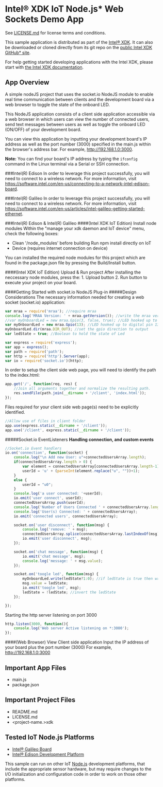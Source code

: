 Intel® XDK IoT Node.js\* Web Sockets Demo App
=============================================
See [LICENSE.md](LICENSE.md) for license terms and conditions.

This sample application is distributed as part of the
[Intel® XDK](http://xdk.intel.com). It can also be downloaded
or cloned directly from its git repo on the
[public Intel XDK GitHub\* site](https://github.com/gomobile).

For help getting started developing applications with the
Intel XDK, please start with
[the Intel XDK documentation](https://software.intel.com/en-us/xdk/docs).

App Overview
------------
A simple nodeJS project that uses the socket.io NodeJS module
to enable real time communication between clients and the
development board via a web browser to toggle the state of
the onboard LED.

This NodeJS application consists of a client side application
accessible via a web browser in which users can view the number
of connected users, send text messages between users as well
as toggle the onboard LED (ON/OFF) of your development board.

You can view this application by inputting your development
board's IP address as well as the port number (3000) specified
in the main.js within the browser's address bar. For example,
http://192.168.1.0:3000.

**Note:** You can find your board's IP address by typing the
```ifconfig``` command in the Linux terminal via a Serial or
SSH connection.

###Intel(R) Edison
In order to leverage this project successfully, you will need
to connect to a wireless network. For more information, visit
https://software.intel.com/en-us/connecting-to-a-network-intel-edison-board.

###Intel(R) Galileo
In order to leverage this project successfully, you will need
to connect to a wireless network. For more information, visit
https://software.intel.com/en-us/articles/intel-galileo-getting-started-ethernet.


###Intel(R) Edison & Intel(R) Galileo
####(Intel XDK IoT Edition) Install node modules
Within the "manage your xdk daemon and IoT device" menu,
check the following boxes:

* Clean '/node_modules' before building Run npm install directly on IoT
* Device (requires internet connection on device)

You can installed the required node modules for this project
which are found in the package.json file by pressing the
Build/Install button.

####(Intel XDK IoT Edition) Upload & Run project
After installing the neccessary node modules, press the:
    1. Upload button
    2. Run button to execute your project on your board.

####Getting Started with socket.io NodeJS Plug-in
#####Design Considerations
The necessary information needed for creating a web socket
(socket.io) application:

```javascript
var mraa = require('mraa'); //require mraa
console.log('MRAA Version: ' + mraa.getVersion()); //write the mraa version to the Intel XDK console
//var myOnboardLed = new mraa.Gpio(3, false, true); //LED hooked up to digital pin (or built in pin on Galileo Gen1)
var myOnboardLed = new mraa.Gpio(13); //LED hooked up to digital pin 13 (or built in pin on Intel Galileo Gen2 as well as Intel Edison)
myOnboardLed.dir(mraa.DIR_OUT); //set the gpio direction to output
var ledState = true; //Boolean to hold the state of Led

var express = require('express');
var app = express();
var path = require('path');
var http = require('http').Server(app);
var io = require('socket.io')(http);
```
In order to setup the client side web page, you will need to
identify the path to the index.html:

```javascript
app.get('/', function(req, res) {
    //Join all arguments together and normalize the resulting path.
    res.sendFile(path.join(__dirname + '/client', 'index.html'));
});
```
Files required for your client side web page(s) need to be
explicitly identified.

```javascript
//Allow use of files in client folder
app.use(express.static(__dirname + '/client'));
app.use('/client', express.static(__dirname + '/client'));
```

#####Socket.io EventListeners
**Handling connection, and custom events**
```javascript
//Socket.io Event handlers
io.on('connection', function(socket) {
    console.log("\n Add new User: u"+connectedUsersArray.length);
    if(connectedUsersArray.length > 0) {
        var element = connectedUsersArray[connectedUsersArray.length-1];
        userId = 'u' + (parseInt(element.replace("u", ""))+1);
    }
    else {
        userId = "u0";
    }
    console.log('a user connected: '+userId);
    io.emit('user connect', userId);
    connectedUsersArray.push(userId);
    console.log('Number of Users Connected ' + connectedUsersArray.length);
    console.log('User(s) Connected: ' + connectedUsersArray);
    io.emit('connected users', connectedUsersArray);

    socket.on('user disconnect', function(msg) {
        console.log('remove: ' + msg);
        connectedUsersArray.splice(connectedUsersArray.lastIndexOf(msg), 1);
        io.emit('user disconnect', msg);
    });

    socket.on('chat message', function(msg) {
        io.emit('chat message', msg);
        console.log('message: ' + msg.value);
    });

    socket.on('toogle led', function(msg) {
        myOnboardLed.write(ledState?1:0); //if ledState is true then write a '1' (high) otherwise write a '0' (low)
        msg.value = ledState;
        io.emit('toogle led', msg);
        ledState = !ledState; //invert the ledState
    });

});
```

Starting the http server listening on port 3000
```javascript
http.listen(3000, function(){
    console.log('Web server Active listening on *:3000');
});
```

####(Web Browser) View Client side application
Input the IP address of your board plus the port number (3000)
For example, http://192.168.1.0:3000

Important App Files
-------------------
* main.js
* package.json

Important Project Files
-----------------------
* README.md
* LICENSE.md
* \<project-name.\>xdk

Tested IoT Node.js Platforms
----------------------------
* [Intel® Galileo Board](http://intel.com/galileo)
* [Intel® Edison Development Platform](http://intel.com/edison)

This sample can run on other IoT [Node.js](http://nodejs.org) development
platforms, that include the appropriate sensor hardware, but may require
changes to the I/O initialization and configuration code in order to work on
those other platforms.
